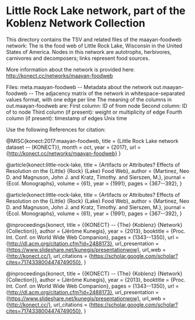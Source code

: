 Little Rock Lake network, part of the Koblenz Network Collection
===========================================================================

This directory contains the TSV and related files of the maayan-foodweb network: The is the food web of Little Rock Lake, Wisconsin in the United States of America. Nodes in this network are autotrophs, herbivores, carnivores and decomposers; links represent food sources.


More information about the network is provided here: 
http://konect.cc/networks/maayan-foodweb

Files: 
    meta.maayan-foodweb -- Metadata about the network 
    out.maayan-foodweb -- The adjacency matrix of the network in whitespace-separated values format, with one edge per line
      The meaning of the columns in out.maayan-foodweb are: 
        First column: ID of from node 
        Second column: ID of to node
        Third column (if present): weight or multiplicity of edge
        Fourth column (if present):  timestamp of edges Unix time


Use the following References for citation:

@MISC{konect:2017:maayan-foodweb,
    title = {Little Rock Lake network dataset -- {KONECT}},
    month = oct,
    year = {2017},
    url = {http://konect.cc/networks/maayan-foodweb}
}

@article{konect:little-rock-lake,
	title = {Artifacts or Attributes?  Effects of Resolution on the {Little} {Rock} {Lake} Food Web},
	author = {Martinez, Neo D. and Magnuson, John J. and Kratz,
                  Timothy. and Sierszen, M.},
	journal = {Ecol. Monographs},
	volume = {61},
	year = {1991},
	pages = {367--392},
}

@article{konect:little-rock-lake,
	title = {Artifacts or Attributes?  Effects of Resolution on the {Little} {Rock} {Lake} Food Web},
	author = {Martinez, Neo D. and Magnuson, John J. and Kratz,
                  Timothy. and Sierszen, M.},
	journal = {Ecol. Monographs},
	volume = {61},
	year = {1991},
	pages = {367--392},
}


@inproceedings{konect,
	title = {{KONECT} -- {The} {Koblenz} {Network} {Collection}},
	author = {Jérôme Kunegis},
	year = {2013},
	booktitle = {Proc. Int. Conf. on World Wide Web Companion},
	pages = {1343--1350},
	url = {http://dl.acm.org/citation.cfm?id=2488173},
	url_presentation = {https://www.slideshare.net/kunegis/presentationwow},
	url_web = {http://konect.cc/},
	url_citations = {https://scholar.google.com/scholar?cites=7174338004474749050},
}

@inproceedings{konect,
	title = {{KONECT} -- {The} {Koblenz} {Network} {Collection}},
	author = {Jérôme Kunegis},
	year = {2013},
	booktitle = {Proc. Int. Conf. on World Wide Web Companion},
	pages = {1343--1350},
	url = {http://dl.acm.org/citation.cfm?id=2488173},
	url_presentation = {https://www.slideshare.net/kunegis/presentationwow},
	url_web = {http://konect.cc/},
	url_citations = {https://scholar.google.com/scholar?cites=7174338004474749050},
}



